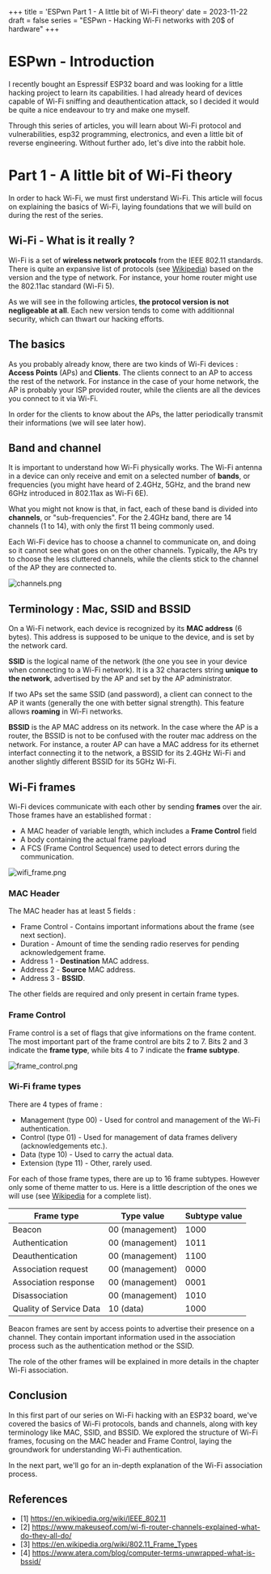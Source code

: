 +++
title = 'ESPwn Part 1 - A little bit of Wi-Fi theory'
date = 2023-11-22
draft = false
series = "ESPwn - Hacking Wi-Fi networks with 20$ of hardware"
+++

# ESPwn - Introduction

I recently bought an Espressif ESP32 board and was looking for a little hacking project to learn its capabilities. I had already heard of devices capable of Wi-Fi sniffing and deauthentication attack, so I decided it would be quite a nice endeavour to try and make one myself. 

Through this series of articles, you will learn about Wi-Fi protocol and vulnerabilities, esp32 programming, electronics, and even a little bit of reverse engineering. Without further ado, let's dive into the rabbit hole.

# Part 1 - A little bit of Wi-Fi theory

In order to hack Wi-Fi, we must first understand Wi-Fi. This article will focus on explaining the basics of Wi-Fi, laying foundations that we will build on during the rest of the series. 

## Wi-Fi - What is it really ?

Wi-Fi is a set of **wireless network protocols** from the IEEE 802.11 standards. There is quite an expansive list of protocols (see [Wikipedia](https://en.wikipedia.org/wiki/IEEE_802.11#Protocol)) based on the version and the type of network. For instance, your home router might use the 802.11ac standard (Wi-Fi 5). 

As we will see in the following articles, **the protocol version is not negligeable at all**. Each new version tends to come with additionnal security, which can thwart our hacking efforts.

## The basics

As you probably already know, there are two kinds of Wi-Fi devices : **Access Points** (APs) and **Clients**. The clients connect to an AP to access the rest of the network. For instance in the case of your home network, the AP is probably your ISP provided router, while the clients are all the devices you connect to it via Wi-Fi.

In order for the clients to know about the APs, the latter periodically transmit their informations (we will see later how).

## Band and channel

It is important to understand how Wi-Fi physically works. The Wi-Fi antenna in a device can only receive and emit on a selected number of **bands**, or frequencies (you might have heard of 2.4GHz, 5GHz, and the brand new 6GHz introduced in 802.11ax as Wi-Fi 6E). 

What you might not know is that, in fact, each of these band is divided into **channels**, or "sub-frequencies". For the 2.4GHz band, there are 14 channels (1 to 14), with only the first 11 being commonly used. 

Each Wi-Fi device has to choose a channel to communicate on, and doing so it cannot see what goes on on the other channels. Typically, the APs try to choose the less cluttered channels, while the clients stick to the channel of the AP they are connected to.

![channels.png](/images/c8ce5b2e-90c0-41d2-b3fa-10c6403f5824.png)

## Terminology : Mac, SSID and BSSID

On a Wi-Fi network, each device is recognized by its **MAC address** (6 bytes). This address is supposed to be unique to the device, and is set by the network card. 

**SSID** is the logical name of the network (the one you see in your device when connecting to a Wi-Fi network). It is a 32 characters string **unique to the network**, advertised by the AP and set by the AP administrator. 

If two APs set the same SSID (and password), a client can connect to the AP it wants (generally the one with better signal strength). This feature allows **roaming** in Wi-Fi networks.

**BSSID** is the AP MAC address on its network. In the case where the AP is a router, the BSSID is not to be confused with the router mac address on the network. For instance, a router AP can have a MAC address for its ethernet interfact connecting it to the network, a BSSID for its 2.4GHz Wi-Fi and another slightly different BSSID for its 5GHz Wi-Fi.  

## Wi-Fi frames

Wi-Fi devices communicate with each other by sending **frames** over the air. Those frames have an established format :

- A MAC header of variable length, which includes a **Frame Control** field
- A body containing the actual frame payload
- A FCS (Frame Control Sequence) used to detect errors during the communication.

![wifi_frame.png](/images/883219ec-8104-4c0f-9e88-3b246606d36d.png)

### MAC Header

The MAC header has at least 5 fields : 

- Frame Control - Contains important informations about the frame (see next section).
- Duration - Amount of time the sending radio reserves for pending acknowledgement frame.
- Address 1 - **Destination** MAC address.
- Address 2 - **Source** MAC address.
- Address 3 - **BSSID**.

The other fields are required and only present in certain frame types.

### Frame Control

Frame control is a set of flags that give informations on the frame content. The most important part of the frame control are bits 2 to 7. Bits 2 and 3 indicate the **frame type**, while bits 4 to 7 indicate the **frame subtype**.

![frame_control.png](/images/3e837ab1-7fda-41db-8a5c-3e83804499c1.png)

### Wi-Fi frame types

There are 4 types of frame :
- Management (type 00) - Used for control and management of the Wi-Fi authentication.
- Control (type 01) - Used for management of data frames delivery (acknowledgements etc.).
- Data (type 10) - Used to carry the actual data.
- Extension (type 11) - Other, rarely used.

For each of those frame types, there are up to 16 frame subtypes. However only some of theme matter to us. Here is a little description of the ones we will use (see [Wikipedia](https://en.wikipedia.org/wiki/802.11_Frame_Types#Types_and_SubTypes) for a complete list).

| Frame type          | Type value | Subtype value |
|---------------------|------------|---------------|
|Beacon|00 (management)| 1000|
|Authentication|00 (management)|1011|
|Deauthentication|00 (management)|1100|
|Association request|00 (management)|0000|
|Association response|00 (management)|0001|
|Disassociation|00 (management)|1010|
|Quality of Service Data|10 (data)|1000|

Beacon frames are sent by access points to advertise their presence on a channel. They contain important information used in the association process such as the authentication method or the SSID. 

The role of the other frames will be explained in more details in the chapter Wi-Fi association. 

## Conclusion

In this first part of our series on Wi-Fi hacking with an ESP32 board, we've covered the basics of Wi-Fi protocols, bands and channels, along with key terminology like MAC, SSID, and BSSID. We explored the structure of Wi-Fi frames, focusing on the MAC header and Frame Control, laying the groundwork for understanding Wi-Fi authentication.

In the next part, we'll go for an in-depth explanation of the Wi-Fi association process.

## References
- [1] https://en.wikipedia.org/wiki/IEEE_802.11
- [2] https://www.makeuseof.com/wi-fi-router-channels-explained-what-do-they-all-do/
- [3] https://en.wikipedia.org/wiki/802.11_Frame_Types
- [4] https://www.atera.com/blog/computer-terms-unwrapped-what-is-bssid/